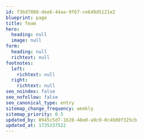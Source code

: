 ```yaml
---
id: f3bd7808-dee6-44aa-9f67-ce649d5121e2
blueprint: page
title: Team
hero:
  heading: null
  image: null
form:
  heading: null
  richtext: null
footnotes:
  left:
    richtext: null
  right:
    richtext: null
seo_noindex: false
seo_nofollow: false
seo_canonical_type: entry
sitemap_change_frequency: weekly
sitemap_priority: 0.5
updated_by: 0945c5d7-1b28-48e0-a9c0-0c4b00f325cb
updated_at: 1735337522
---
```

